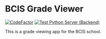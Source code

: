 # BCIS Grade Viewer
[![CodeFactor](https://www.codefactor.io/repository/github/parinz/bcisgradeviewer-app/badge)](https://www.codefactor.io/repository/github/parinz/bcisgradeviewer-app)
[![Test Python Server (Backend)](https://github.com/Parinz/BCISGradeViewer-app/actions/workflows/tests.yml/badge.svg?branch=development)](https://github.com/Parinz/BCISGradeViewer-app/actions/workflows/tests.yml)

This is a grade viewing app for the BCIS school.
